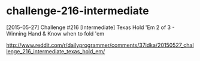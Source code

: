 # challenge-216-intermediate

[2015-05-27] Challenge #216 [Intermediate] Texas Hold 'Em 2 of 3 - Winning Hand & Know when to fold 'em

http://www.reddit.com/r/dailyprogrammer/comments/37idka/20150527_challenge_216_intermediate_texas_hold_em/

